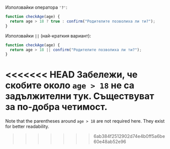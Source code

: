 Използвайки оператора `'?'`:

```js
function checkAge(age) {
  return age > 18 ? true : confirm("Родителите позволиха ли ти?");
}
```

Използвайки `||` (най-краткия вариант):

```js
function checkAge(age) {
  return age > 18 || confirm("Родителите позволиха ли ти?");
}
```

<<<<<<< HEAD
Забележи, че скобите около `age > 18` не са задължителни тук. Съществуват за по-добра четимост.
=======
Note that the parentheses around `age > 18` are not required here. They exist for better readability.
>>>>>>> 6ab384f2512902d74e4b0ff5a6be60e48ab52e96
